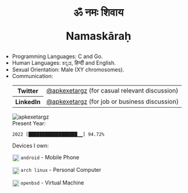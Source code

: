 <h1 align="center">
ॐ नमः शिवाय

Namaskāraḥ

</h1>

-  Programming Languages:  C and Go. 
-  Human Languages: ಕನ್ನಡ, हिन्दी and English.
-  Sexual Orientation: Male (XY chromosomes).
-  Communication: <table>
<tr>
<th>Twitter</th>
<td><a href="https://twitter.com/apkexetargz">@apkexetargz</a> (for casual relevant discussion)</td>
</tr>
<tr>
<th>LinkedIn</th>
<td><a href="https://www.linkedin.com/in/apkexetargz">@apkexetargz</a> (for job or business discussion)</td>
</tr>
</table>


<!-- Styles are ignored in README rendering on GitHub profile but work on GitHub Pages -->
<img align="center" src="https://github-readme-stats.vercel.app/api?username=apkexetargz&show_icons=true&locale=en" alt="apkexetargz" />

<summary> Present Year: </summary>
<pre><code>2022 [██████████████████▁▁] 94.72%</code></pre>



<p> 
Devices I own:

<img src="https://api.iconify.design/flat-color-icons/android-os.svg" width="18" style="vertical-align: middle"> `android` - Mobile Phone

<img src="https://api.iconify.design/logos:archlinux.svg" width="18" style="vertical-align: middle"> `arch linux` - Personal Computer

<img src="https://api.iconify.design/file-icons/openbsd.svg" width="18" style="vertical-align: middle"> `openbsd` - Virtual Machine 

</p>